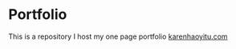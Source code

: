 # Portfolio

This is a repository I host my one page portfolio [karenhaoyitu.com](karenhaoyitu.com)
